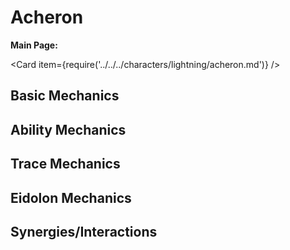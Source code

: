 # Acheron

**Main Page:**

<Card item={require('../../../characters/lightning/acheron.md')} />

## Basic Mechanics

## Ability Mechanics

## Trace Mechanics

## Eidolon Mechanics

## Synergies/Interactions

